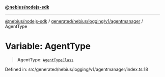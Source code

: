 [**@nebius/nodejs-sdk**](../../../../../../README.md)

---

[@nebius/nodejs-sdk](../../../../../../README.md) / [generated/nebius/logging/v1/agentmanager](../README.md) / AgentType

# Variable: AgentType

> **AgentType**: [`AgentTypeClass`](../type-aliases/AgentTypeClass.md)

Defined in: src/generated/nebius/logging/v1/agentmanager/index.ts:18
